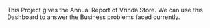 This Project gives the Annual Report of Vrinda Store.
We can use this Dashboard to answer the Business problems faced currently.
